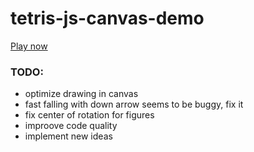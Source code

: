 # tetris-js-canvas-demo

[Play now](https://rawgit.com/cuklev/tetris-js-canvas-demo/master/index.html)

### TODO:
- optimize drawing in canvas
- fast falling with down arrow seems to be buggy, fix it
- fix center of rotation for figures
- improove code quality
- implement new ideas
